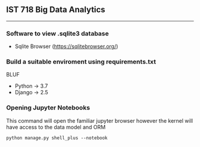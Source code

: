 ## IST 718 Big Data Analytics
<hr>

### Software to view .sqlite3 database
- Sqlite Browser (https://sqlitebrowser.org/)

### Build a suitable enviroment using requirements.txt
BLUF
- Python -> 3.7
- Django -> 2.5


### Opening Jupyter Notebooks
This command will open the familiar jupyter browser however the kernel will have access to the data model and ORM
```
python manage.py shell_plus --notebook
```
